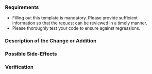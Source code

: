 ### Requirements

- Filling out this template is mandatory. Please provide sufficient information so that the request can be reviewed in a timely manner.
- Please thoroughly test your code to ensure against regressions.

### Description of the Change or Addition

<!--

This description should give a good idea of what your code will be doing, it should make the design of your change easily comprehensible.

-->

### Possible Side-Effects

<!-- What are the possible negative impacts of your code change? -->

### Verification

<!--

How did you verify that all new functionality has the expected effects without introducing any regressions?

-->
